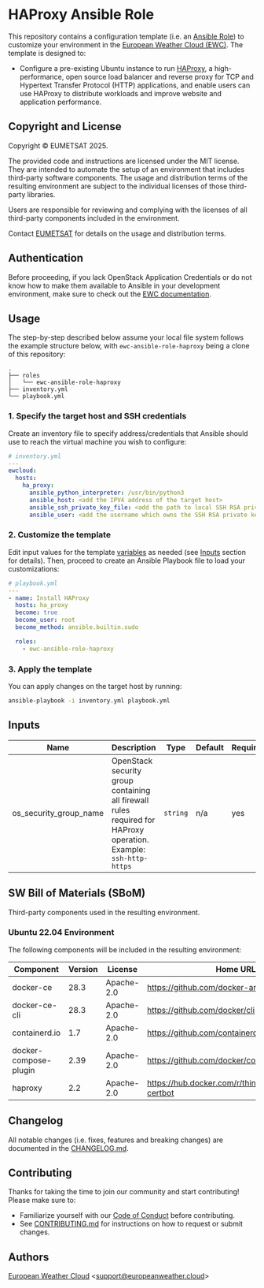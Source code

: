 # HAProxy Ansible Role

This repository contains a configuration template 
(i.e. an [Ansible Role](https://docs.ansible.com/ansible/latest/playbook_guide/playbooks_reuse_roles.html)) 
to customize your environment in the
[European Weather Cloud (EWC)](https://europeanweather.cloud/).
The template is designed to:
* Configure a pre-existing Ubuntu instance to run [HAProxy](https://www.haproxy.org/),
  a high-performance, open source load balancer and reverse proxy for TCP and Hypertext
  Transfer Protocol (HTTP) applications, and enable users can use HAProxy to distribute
  workloads and improve website and application performance.

## Copyright and License
Copyright © EUMETSAT 2025.

The provided code and instructions are licensed under the MIT license. 
They are intended to automate the setup of an environment that includes 
third-party software components.
The usage and distribution terms of the resulting environment are 
subject to the individual licenses of those third-party libraries.

Users are responsible for reviewing and complying with the licenses of
all third-party components included in the environment.

Contact [EUMETSAT](http://www.eumetsat.int) for details on the usage and distribution terms.

## Authentication

Before proceeding, if you lack OpenStack Application Credentials or do not know
how to make them available to Ansible in your development environment, make sure
to check out the 
[EWC documentation](https://confluence.ecmwf.int/display/EWCLOUDKB/EWC+-+How+to+request+Openstack+Application+Credentials).

## Usage

The step-by-step described below assume your local file system follows the 
example structure below, with `ewc-ansible-role-haproxy` being a clone of this
repository:
```
.
├── roles
│   └── ewc-ansible-role-haproxy
├── inventory.yml
└── playbook.yml
```

### 1. Specify the target host and SSH credentials
Create an inventory file to specify address/credentials that Ansible should use
to reach the virtual machine you wish to configure:
```yaml
# inventory.yml
---
ewcloud:
  hosts:
    ha_proxy:
      ansible_python_interpreter: /usr/bin/python3
      ansible_host: <add the IPV4 address of the target host>
      ansible_ssh_private_key_file: <add the path to local SSH RSA private key file>
      ansible_user: <add the username which owns the SSH RSA private key >
```
### 2. Customize the template

Edit input values for the template [variables](./vars/main.yml) as needed (see
[Inputs](#inputs) section for details).
Then, proceed to create an Ansible Playbook file to load your customizations: 

```yaml
# playbook.yml
---
- name: Install HAProxy
  hosts: ha_proxy
  become: true
  become_user: root
  become_method: ansible.builtin.sudo

  roles:
    - ewc-ansible-role-haproxy
```

### 3. Apply the template

You can apply changes on the target host by running:
```bash
ansible-playbook -i inventory.yml playbook.yml
```

## Inputs

| Name | Description | Type | Default | Required |
|------|-------------|------|---------|----------|
| os_security_group_name | OpenStack security group containing all firewall rules required for HAProxy operation. Example: `ssh-http-https` | `string` | n/a | yes |

## SW Bill of Materials (SBoM)

Third-party components used in the resulting environment.

### Ubuntu 22.04 Environment

The following components will be included in the resulting environment:

| Component | Version | License | Home URL |
|------|---------|---------|--------------|
| docker-ce | 28.3 | Apache-2.0 | https://github.com/docker-archive/docker-ce |
| docker-ce-cli | 28.3 | Apache-2.0 | https://github.com/docker/cli |
| containerd.io | 1.7  | Apache-2.0 | https://github.com/containerd/containerd |
| docker-compose-plugin | 2.39 |  Apache-2.0 | https://github.com/docker/compose |
| haproxy | 2.2 |  Apache-2.0 | https://hub.docker.com/r/thingsboard/haproxy-certbot |

## Changelog
All notable changes (i.e. fixes, features and breaking changes) are documented 
in the [CHANGELOG.md](./CHANGELOG.md).

## Contributing

Thanks for taking the time to join our community and start contributing!
Please make sure to:
* Familiarize yourself with our [Code of Conduct](./CODE_OF_CONDUCT.md) before 
contributing.
* See [CONTRIBUTING.md](./CONTRIBUTING.md) for instructions on how to request 
or submit changes.

## Authors

[European Weather Cloud](http://support.europeanweather.cloud/) 
<[support@europeanweather.cloud](mailto:support@europeanweather.cloud)>
